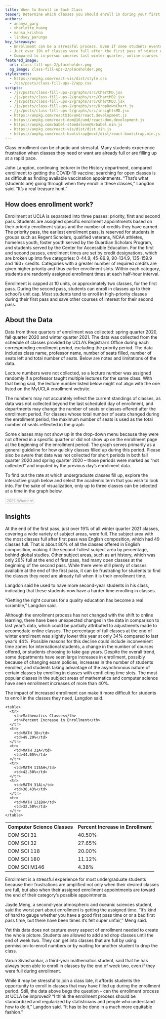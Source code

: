 ```yaml
---
title: When to Enroll in Each Class
teaser: Determine which classes you should enroll in during your first or second pass, based on analysis of Spring 2020, Fall 2020, and Winter 2021 Quarter Enrollment Data
authors:
  - ananya_garg
  - charlotte_huang
  - mansa_krishna
  - lindsey_parungo
key_takeaways:
  - Enrollment can be a stressful process. Even if some students eventually get the classes they need, many classes fill up before first and second-year students have had a chance to enroll.
  - Just over 19% of classes were full after the first pass of winter quarter 2021 enrollment. They ranged across subject areas, with the three fullest by percentage being global studies, English composition, and physiological science.
  - Compared to in-person courses last winter quarter, online courses for winter quarter 2021 showed up to 40% increased enrollment in mathematics and computer science classes, especially for lower-division courses.
featured_image:
  url: class-fill-ups-2/placeholder.png
  og_image: class-fill-ups-2/placeholder.png
stylesheets:
  - https://unpkg.com/react-vis/dist/style.css
  - /css/posts/class-fill-ups-2/app.css
scripts:
  - /js/posts/class-fill-ups-2/graphs/src/ChartMD.jsx
  - /js/posts/class-fill-ups-2/graphs/src/ChartMD2.jsx
  - /js/posts/class-fill-ups-2/graphs/src/ChartMD3.jsx
  - /js/posts/class-fill-ups-2/graphs/src/DropDownChart.js
  - /js/posts/class-fill-ups-2/graphs/src/insightsMD.jsx
  - https://unpkg.com/react@16/umd/react.development.js
  - https://unpkg.com/react-dom@16/umd/react-dom.development.js
  - https://unpkg.com/babel-standalone@6/babel.min.js
  - https://unpkg.com/react-vis/dist/dist.min.js
  - https://unpkg.com/react-bootstrap@next/dist/react-bootstrap.min.js
---
```


Class enrollment can be chaotic and stressful. Many students experience frustration when classes they need or want are already full or are filling up at a rapid pace.

John Langdon, continuing lecturer in the History department, compared enrollment to getting the COVID-19 vaccine; searching for open classes is as difficult as finding available vaccination appointments. “That’s what (students are) going through when they enroll in these classes,” Langdon said. “It’s a real treasure hunt.”

## How does enrollment work?

Enrollment at UCLA is separated into three passes: priority, first and second pass. Students are assigned specific enrollment appointments based on their priority enrollment status and the number of credits they have earned. The priority pass, the earliest enrollment pass, is reserved for students in groups such as Regent Scholars, qualified veterans, NCAA athletes, homeless youth, foster youth served by the Guardian Scholars Program, and students served by the Center for Accessible Education. For the first and second passes, enrollment times are set by credit designations, which are broken up into five categories: 0-44.9, 45-89.9, 90-134.9, 135-159.9 and 160+ credits. Categories with a greater number of required credits are given higher priority and thus earlier enrollment slots. Within each category, students are randomly assigned enrollment times at each half-hour interval.

Enrollment is capped at 10 units, or approximately two classes, for the first pass. During the second pass, students can enroll in classes up to their school’s unit cap. Most students tend to enroll in high-priority classes during their first pass and save other courses of interest for their second pass.

## About the Data

Data from three quarters of enrollment was collected: spring quarter 2020, fall quarter 2020 and winter quarter 2021. The data was collected from the schedule of classes provided by UCLA’s Registrar’s Office during each corresponding enrollment period, excluding the priority period. The data includes class name, professor name, number of seats filled, number of seats left and total number of seats. Below are notes and limitations of the data.

Lecture numbers were not collected, so a lecture number was assigned randomly if a professor taught multiple lectures for the same class. With that being said, the lecture number listed below might not align with the one listed on the MyUCLA enrollment website.

The numbers may not accurately reflect the current standings of classes, as data was not collected beyond the last scheduled day of enrollment, and departments may change the number of seats or classes offered after the enrollment period. For classes whose total number of seats changed during the enrollment period, the maximum number of seats is used as the total number of seats reflected in the graph.

Some classes may not show up in the drop-down menu because they were not offered in a specific quarter or did not show up on the enrollment page at the beginning of the enrollment period. The graph serves primarily as a general guideline for how quickly classes filled up during this period. Please also be aware that data was not collected for short periods in both fall quarter 2020 and spring quarter 2020 – those periods were marked as “not collected” and imputed by the previous day’s enrollment data.

To find out the rate at which undergraduate classes fill up, explore the interactive graph below and select the academic term that you wish to look into. For the sake of visualization, only up to three classes can be selected at a time in the graph below.

<!-- Chart container -->

<select id="selectMe" class = "selectgroup" disabled>
    <option value="chartMD_winter">2021 Winter</option>
    <option value="chartMD_fall">2020 Fall</option>
    <option value="chartMD_spring">2020 Spring</option>
</select>

<div id="chartMD_winter" class="group" ></div>
<div id="chartMD_fall" class="group" ></div>
<div id="chartMD_spring" class="group" ></div>

## Insights

At the end of the first pass, just over 19% of all winter quarter 2021 classes, covering a wide variety of subject areas, were full. The subject area with the most classes full after first pass was English composition, which had 49 classes full. That is about 80% of all the classes offered in English composition, making it the second-fullest subject area by percentage, behind global studies. Other subject areas, such as art history, which was only 26% full at the end of first pass, had many open classes at the beginning of the second pass. While there were still plenty of classes available at the end of the first pass, it can be frustrating for students to find the classes they need are already full when it is their enrollment time.

Langdon said he used to have more second-year students in his class, indicating that these students now have a harder time enrolling in classes.

“Getting the right courses for a quality education has become a real scramble,” Langdon said.

<div id="insightsMD"></div>

Although the enrollment process has not changed with the shift to online learning, there have been unexpected changes in the data in comparison to last year’s data, which could be partially attributed to adjustments made to accomodate online classes. The percentage of full classes at the end of winter enrollment was slightly lower this year at only 34% compared to last year’s 44%. Possible reasons for this decline could include inconvenient time zones for international students, a change in the number of courses offered, or students choosing to take gap years. Despite the overall trend, some departments have seen large increases in enrollment, possibly because of changing exam policies, increases in the number of students enrolled, and students taking advantage of the asynchronous nature of certain classes by enrolling in classes with conflicting time slots. The most popular classes in the subject areas of mathematics and computer science have seen enrollment increases of more than 40%.

The impact of increased enrollment can make it more difficult for students to enroll in the classes they need, Langdon said.

<div class="float-container">
  <div class="float-child">

    <table>
      <tr>
        <th>Mathematics Classes</th>
        <th>Percent Increase in Enrollment</th>
      </tr>
      <tr>
        <td>MATH 3B</td>
        <td>49.29%</td>
      </tr>
      <tr>
        <td>MATH 31A</td>
        <td>44.05%</td>
      </tr>
      <tr>
        <td>MATH 115AH</td>
        <td>42.50%</td>
      </tr>
      <tr>
        <td>MATH 31AL</td>
        <td>36.43%</td>
      </tr>
      <tr>
        <td>MATH 131BH</td>
        <td>32.50%</td>
      </tr>
    </table>

  </div>

  <div class="float-child">
    <table>
      <tr>
        <th>Computer Science Classes</th>
        <th>Percent Increase in Enrollment</th>
      </tr>
      <tr>
        <td>COM SCI 31</td>
        <td>40.50%</td>
      </tr>
      <tr>
        <td>COM SCI 32</td>
        <td>27.65%</td>
      </tr>
      <tr>
        <td>COM SCI 118</td>
        <td>20.00%</td>
      </tr>
      <tr>
        <td>COM SCI 180</td>
        <td>11.12%</td>
      </tr>
      <tr>
        <td>COM SCI M146</td>
        <td>4.38%</td>
      </tr>
    </table>
  </div>
</div>

Enrollment is a stressful experience for most undergraduate students because their frustrations are amplified not only when their desired classes are full, but also when their assigned enrollment appointments are toward the end of their category’s possible appointments.

Jayde Meng, a second-year atmospheric and oceanic sciences student, said the worst part about enrollment is getting the assigned time. “It’s kind of hard to gauge whether you have a good first pass time or or a bad first pass time, but there have been times it’s felt super unfair,” Meng said.

Yet this data does not capture every aspect of enrollment needed to create the whole picture. Students are allowed to add and drop classes until the end of week two. They can get into classes that are full by using permission-to-enroll numbers or by waiting for another student to drop the class.

Varun Sivashankar, a third-year mathematics student, said that he has always been able to enroll in classes by the end of week two, even if they were full during enrollment.

While it may be stressful to join a class late, it affords students the opportunity to enroll in classes that may have filled up during the enrollment period.
Still, the data above begs the question – can the enrollment process at UCLA be improved?
“I think the enrollment process should be standardized and regularized by statisticians and people who understand how to do it,” Langdon said. “It has to be done in a much more equitable fashion.”

<script src="https://unpkg.com/react-vis/dist/dist.min.js"></script>

<script src="https://unpkg.com/react@16/umd/react.development.js" crossorigin></script>

<script src="https://unpkg.com/react-dom@16/umd/react-dom.development.js" crossorigin></script>

<script src="https://unpkg.com/babel-standalone@6/babel.min.js"></script>

<script src="https://unpkg.com/react-bootstrap@next/dist/react-bootstrap.min.js" crossorigin></script>

<script src="https://ajax.googleapis.com/ajax/libs/jquery/2.1.3/jquery.min.js"></script>

<script type="text/babel" src="/js/posts/class-fill-ups-2/graphs/src/ChartMD.jsx"></script>

<script type="text/babel" src="/js/posts/class-fill-ups-2/graphs/src/ChartMD2.jsx"></script>

<script type="text/babel" src="/js/posts/class-fill-ups-2/graphs/src/ChartMD3.jsx"></script>

<script type="text/babel" src="/js/posts/class-fill-ups-2/graphs/src/DropDownChart.js"></script>

<script type="text/babel" src="/js/posts/class-fill-ups-2/graphs/src/insightsMD.jsx"></script>
